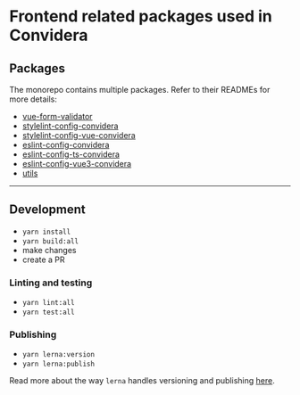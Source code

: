 # Frontend related packages used in Convidera

## Packages

The monorepo contains multiple packages. Refer to their READMEs for more details:

- [vue-form-validator](./packages/vue-form-validator)
- [stylelint-config-convidera](./packages/stylelint-config)
- [stylelint-config-vue-convidera](./packages/stylelint-config-vue)
- [eslint-config-convidera](./packages/eslint-config-convidera)
- [eslint-config-ts-convidera](./packages/eslint-config-ts-convidera)
- [eslint-config-vue3-convidera](./packages/eslint-config-vue3-convidera)
- [utils](./packages/utils)

---

## Development

- `yarn install`
- `yarn build:all`
- make changes
- create a PR

### Linting and testing
- `yarn lint:all`
- `yarn test:all`

### Publishing
- `yarn lerna:version`
- `yarn lerna:publish`

Read more about the way `lerna` handles versioning and publishing
[here](https://lerna.js.org/docs/features/version-and-publish).
